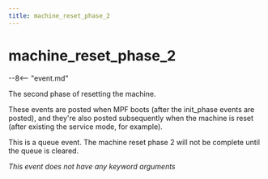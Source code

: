 ```yaml
---
title: machine_reset_phase_2
---
```


# machine_reset_phase_2


--8<-- "event.md"

The second phase of resetting the machine.

These events are posted when MPF boots (after the init_phase events are
posted), and they're also posted subsequently when the machine is reset
(after existing the service mode, for example).

This is a queue event. The machine reset phase 2 will not be complete
until the queue is cleared.

*This event does not have any keyword arguments*
